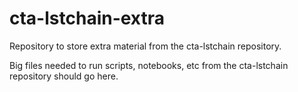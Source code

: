 # cta-lstchain-extra

Repository to store extra material from the cta-lstchain repository.

Big files needed to run scripts, notebooks, etc from the cta-lstchain repository should go here.